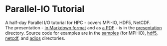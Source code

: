 Parallel-IO Tutorial
====================

A half-day Parallel I/O tutorial for HPC - covers MPI-IO, HDF5, NetCDF.  
The presentation - [in Markdown format](presentation/presentation.md) and 
as [a PDF](presentation/presentation.pdf) - is in the [presentation](presentation) 
directory.  Source code for examples are in the [samples](samples) (for MPI-IO),
[hdf5](hdf5), [netcdf](netcdf), and [adios](adios) directories.
